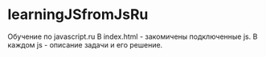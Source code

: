 # learningJSfromJsRu
Обучение по javascript.ru
В index.html - закомичены подключенные js.
В каждом js - описание задачи и его решение.
